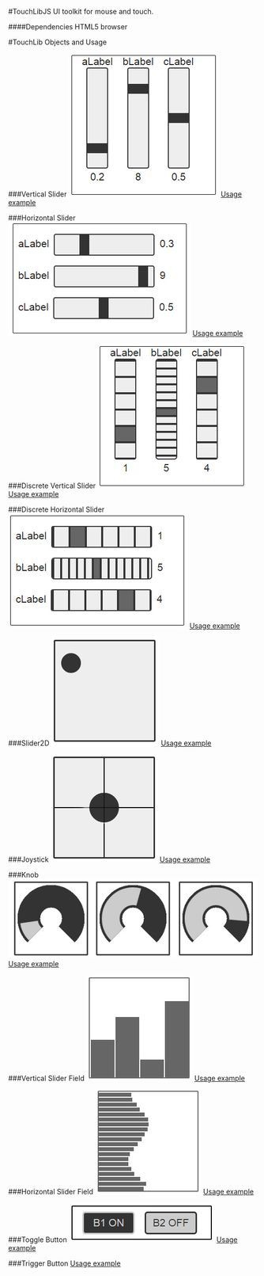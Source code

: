 #TouchLibJS
UI toolkit for mouse and touch.

####Dependencies
HTML5 browser

#TouchLib Objects and Usage

###Vertical Slider
![alt tag](readmeImages/verticalSlider.jpg)
[Usage example](demo/verticalSliderDemo.html)

###Horizontal Slider
![alt tag](readmeImages/horizontalSlider.jpg)
[Usage example](demo/horizontalSliderDemo.html)

###Discrete Vertical Slider
![alt tag](readmeImages/verticalDiscreteSlider.jpg)
[Usage example](demo/discreteVerticalSliderDemo.html)

###Discrete Horizontal Slider
![alt tag](readmeImages/horizontalDiscreteSlider.jpg)
[Usage example](demo/discreteHorizontalSliderDemo.html)

###Slider2D
![alt tag](readmeImages/slider2d.jpg)
[Usage example](demo/slider2dDemo.html)

###Joystick
![alt tag](readmeImages/joystick.jpg)
[Usage example](demo/joystickDemo.html)

###Knob
![alt tag](readmeImages/knob.jpg)
[Usage example](demo/knobDemo.html)

###Vertical Slider Field
![alt tag](readmeImages/verticalSliderField.jpg)
[Usage example](demo/sliderFieldDemo.html)

###Horizontal Slider Field
![alt tag](readmeImages/horizontalSliderField.jpg)
[Usage example](demo/sliderFieldDemo.html)

###Toggle Button
![alt tag](readmeImages/toggleButton.jpg)
[Usage example](demo/toggleButtonDemo.html)

###Trigger Button
[Usage example](demo/triggerButtonDemo.html)